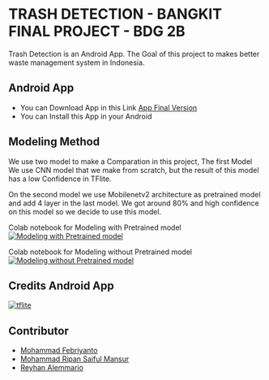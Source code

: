 # TRASH DETECTION - BANGKIT FINAL PROJECT - BDG 2B

Trash Detection is an Android App. The Goal of this project to makes better waste management system in Indonesia.

## Android App

- You can Download App in this Link [App Final Version](https://github.com/MohammadFebriyanto/TrashDetection/raw/master/Banfkit_Final_Project_New.apk)
- You can Install this App in your Android 

## Modeling Method

We use two model to make a Comparation in this project, The first Model We use CNN model that we make from scratch, but the result of this model has a low Confidence in TFlite.

On the second model we use Mobilenetv2 architecture as pretrained model and add 4 layer in the last model. We got around 80% and high confidence on this model so we decide to use this model.

Colab notebook for Modeling with Pretrained model [![Modeling with Pretrained model](https://colab.research.google.com/assets/colab-badge.svg)](https://colab.research.google.com/github/MohammadFebriyanto/TrashDetection/blob/master/Machine%20Learning/transfer_learning_mobilenetv2.ipynb)

Colab notebook for Modeling without Pretrained model [![Modeling without Pretrained model](https://colab.research.google.com/assets/colab-badge.svg)](https://colab.research.google.com/github/MohammadFebriyanto/TrashDetection/blob/master/Machine%20Learning/Modeling%20without%20Pretrained%20model.ipynb)

## Credits Android App

[![tflite](https://www.vectorlogo.zone/logos/tensorflow/tensorflow-ar21.svg)](https://www.tensorflow.org/lite)

## Contributor

- [Mohammad Febriyanto](https://github.com/MohammadFebriyanto)
- [Mohammad Ripan Saiful Mansur](https://github.com/mohripan)
- [Reyhan Alemmario](https://github.com/reyhanalemmario)
